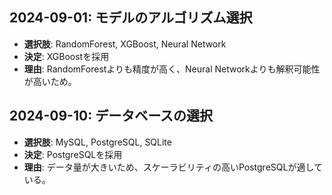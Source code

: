 ## 2024-09-01: モデルのアルゴリズム選択
- **選択肢**: RandomForest, XGBoost, Neural Network
- **決定**: XGBoostを採用
- **理由**: RandomForestよりも精度が高く、Neural Networkよりも解釈可能性が高いため。

## 2024-09-10: データベースの選択
- **選択肢**: MySQL, PostgreSQL, SQLite
- **決定**: PostgreSQLを採用
- **理由**: データ量が大きいため、スケーラビリティの高いPostgreSQLが適している。
